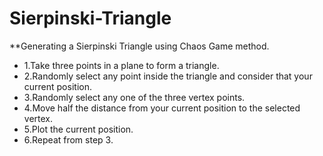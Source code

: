 # Sierpinski-Triangle
**Generating a Sierpinski Triangle using Chaos Game method.

* 1.Take three points in a plane to form a triangle.
* 2.Randomly select any point inside the triangle and consider that your current position.
* 3.Randomly select any one of the three vertex points.
* 4.Move half the distance from your current position to the selected vertex.
* 5.Plot the current position.
* 6.Repeat from step 3.
